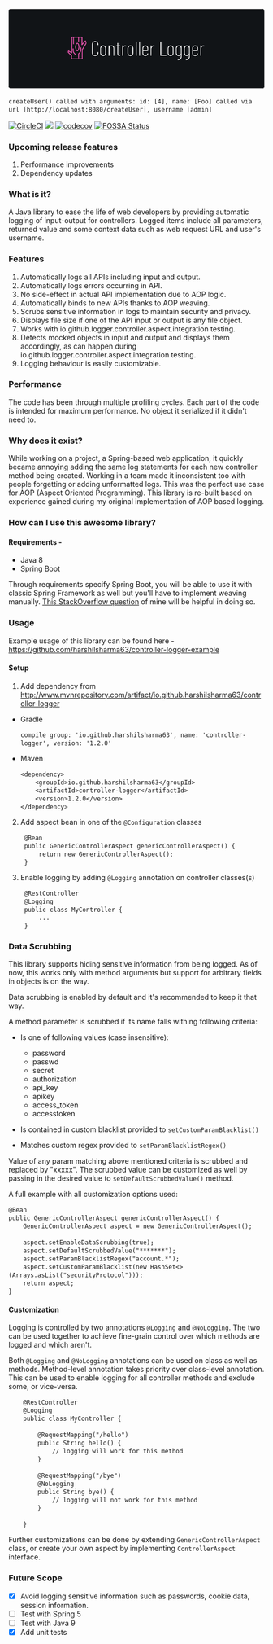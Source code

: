 ![Controller Logger](docs/banner.png?raw=true "Banner")


    createUser() called with arguments: id: [4], name: [Foo] called via url [http://localhost:8080/createUser], username [admin]




[![CircleCI](https://circleci.com/gh/harshilsharma63/controller-logger.svg?style=svg)](https://circleci.com/gh/harshilsharma63/controller-logger)
![](https://sonarcloud.io/api/project_badges/measure?project=io.github.harshilsharma63%3Acontroller-logger&metric=alert_status)
[![codecov](https://codecov.io/gh/harshilsharma63/controller-logger/branch/master/graph/badge.svg)](https://codecov.io/gh/harshilsharma63/controller-logger)
[![FOSSA Status](https://app.fossa.io/api/projects/git%2Bgithub.com%2Fharshilsharma63%2Fcontroller-logger.svg?type=shield)](https://app.fossa.io/projects/git%2Bgithub.com%2Fharshilsharma63%2Fcontroller-logger?ref=badge_shield)

### Upcoming release features
1. Performance improvements
1. Dependency updates

### What is it?

A Java library to ease the life of web developers by providing automatic logging of
input-output for controllers. Logged items include all parameters, returned value
and some context data such as web request URL and user's username.

### Features

1. Automatically logs all APIs including input and output.
1. Automatically logs errors occurring in API.
1. No side-effect in actual API implementation due to AOP logic.
1. Automatically binds to new APIs thanks to AOP weaving.
1. Scrubs sensitive information in logs to maintain security and privacy.
1. Displays file size if one of the API input or output is any file object.
1. Works with io.github.logger.controller.aspect.integration testing.
1. Detects mocked objects in input and output and displays them accordingly, as can happen during io.github.logger.controller.aspect.integration testing.
1. Logging behaviour is easily customizable.

### Performance

The code has been through multiple profiling cycles. Each part of the code is intended for maximum performance.
No object it serialized if it didn't need to.
 
### Why does it exist?

While working on a project, a Spring-based web application, it quickly became annoying adding
the same log statements for each new controller method being created. Working in a team
made it inconsistent too with people forgetting or adding unformatted logs. This was
the perfect use case for AOP (Aspect Oriented Programming). This library is re-built
based on experience gained during my original implementation of AOP based logging.

### How can I use this awesome library?

#### Requirements -
* Java 8
* Spring Boot

Through requirements specify Spring Boot, you will be able to use it with classic Spring Framework
as well but you'll have to implement weaving manually.
[This StackOverflow question](https://stackoverflow.com/questions/41373745/spring-cache-with-couchbase-using-loadtimeweaving-strangely-not-working)
of mine will be helpful in doing so.

### Usage

Example usage of this library can be found here - https://github.com/harshilsharma63/controller-logger-example

#### Setup

1. Add dependency from http://www.mvnrepository.com/artifact/io.github.harshilsharma63/controller-logger

  * Gradle
        
        compile group: 'io.github.harshilsharma63', name: 'controller-logger', version: '1.2.0'
    
  * Maven
 
        <dependency>
            <groupId>io.github.harshilsharma63</groupId>
            <artifactId>controller-logger</artifactId>
            <version>1.2.0</version>
        </dependency>

2. Add aspect bean in one of the `@Configuration` classes

        @Bean
        public GenericControllerAspect genericControllerAspect() {
            return new GenericControllerAspect();
        }
        
3. Enable logging by adding `@Logging` annotation on controller classes(s)

        @RestController
        @Logging
        public class MyController {
            ...
        }
        
### Data Scrubbing

This library supports hiding sensitive information from being logged. As of now, this works only with
method arguments but support for arbitrary fields in objects is on the way.

Data scrubbing is enabled by default and it's recommended to keep it that way.
 
A method parameter is scrubbed if its name falls withing following criteria:

* Is one of following values (case insensitive):
    * password
    * passwd
    * secret
    * authorization
    * api_key
    * apikey
    * access_token
    * accesstoken

* Is contained in custom blacklist provided to `setCustomParamBlacklist()`

* Matches custom regex provided to `setParamBlacklistRegex()`

Value of any param matching above mentioned criteria is scrubbed and replaced by "xxxxx". The
scrubbed value can be customized as well by passing in the desired value to
`setDefaultScrubbedValue()` method.

A full example with all customization options used:

    @Bean
    public GenericControllerAspect genericControllerAspect() {
        GenericControllerAspect aspect = new GenericControllerAspect();

        aspect.setEnableDataScrubbing(true);
        aspect.setDefaultScrubbedValue("*******");
        aspect.setParamBlacklistRegex("account.*");
        aspect.setCustomParamBlacklist(new HashSet<>(Arrays.asList("securityProtocol")));
        return aspect;
    }

#### Customization

Logging is controlled by two annotations `@Logging` and `@NoLogging`. The two can be used together to achieve
fine-grain control over which methods are logged and which aren't.

Both `@Logging` and `@NoLogging` annotations can be used on class as well as methods. Method-level annotation takes
priority over class-level annotation. This can be used to enable logging for all controller methods and exclude some,
or vice-versa.

        @RestController
        @Logging
        public class MyController {
            
            @RequestMapping("/hello")
            public String hello() {
                // logging will work for this method
            }
            
            @RequestMapping("/bye")
            @NoLogging
            public String bye() {
                // logging will not work for this method
            }
            
        }
        
Further customizations can be done by extending `GenericControllerAspect` class, or create your own aspect by implementing
`ControllerAspect` interface.

### Future Scope

- [x] Avoid logging sensitive information such as passwords, cookie data, session information.
- [ ] Test with Spring 5
- [ ] Test with Java 9
- [x] Add unit tests
